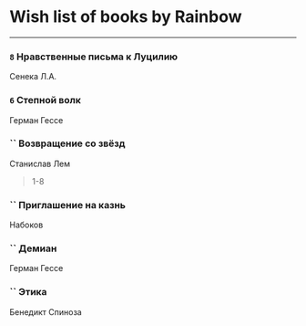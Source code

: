 # Wish list of books by Rainbow
---

### `8` Нравственные письма к Луцилию
Сенека Л.А.

### `6` Степной волк
Герман Гессе

### `` Возвращение со звёзд
Станислав Лем
> 1-8

### `` Приглашение на казнь
Набоков

### `` Демиан
Герман Гессе

### `` Этика
Бенедикт Спиноза

